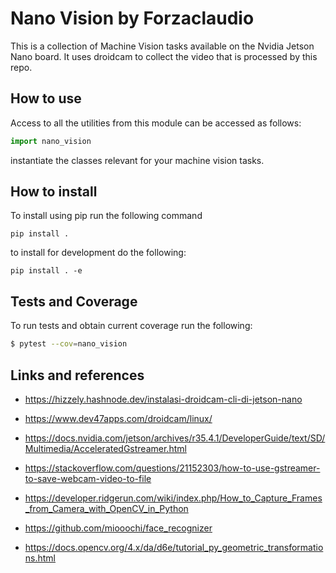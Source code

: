 # Nano Vision by Forzaclaudio

This is a collection of Machine Vision tasks available on the Nvidia Jetson Nano board. It uses droidcam to collect the video that is processed by this repo.

## How to use
Access to all the utilities from this module can be accessed as follows:

```python
import nano_vision
```
instantiate the classes relevant for your machine vision tasks.

## How to install
To install using pip run the following command
```
pip install .
```
to install for development do the following:
```
pip install . -e
```
## Tests and Coverage
To run tests and obtain current coverage run the following:

```bash
$ pytest --cov=nano_vision
```

## Links and references
- https://hizzely.hashnode.dev/instalasi-droidcam-cli-di-jetson-nano

- https://www.dev47apps.com/droidcam/linux/

- https://docs.nvidia.com/jetson/archives/r35.4.1/DeveloperGuide/text/SD/Multimedia/AcceleratedGstreamer.html

- https://stackoverflow.com/questions/21152303/how-to-use-gstreamer-to-save-webcam-video-to-file

- https://developer.ridgerun.com/wiki/index.php/How_to_Capture_Frames_from_Camera_with_OpenCV_in_Python

- https://github.com/miooochi/face_recognizer

- https://docs.opencv.org/4.x/da/d6e/tutorial_py_geometric_transformations.html
